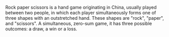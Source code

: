 Rock paper scissors is a hand game originating in China, usually played between two people, in which each player simultaneously forms one of three shapes with an outstretched hand. These shapes are "rock", "paper", and "scissors". A simultaneous, zero-sum game, it has three possible outcomes: a draw, a win or a loss.
